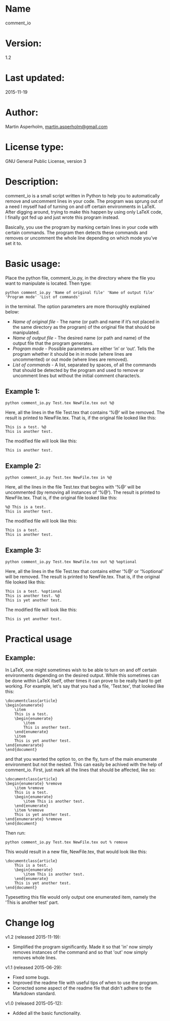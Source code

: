# Name
comment_io


# Version: 
1.2


# Last updated: 
2015-11-19


# Author: 
Martin Asperholm, martin.asperholm@gmail.com


# License type:
GNU General Public License, version 3


# Description:
comment_io is a small script written in Python to help you to automatically remove and uncomment lines in your code. The program was sprung out of a need I myself had of turning on and off certain environments in LaTeX. After digging around, trying to make this happen by using only LaTeX code, I finally got fed up and just wrote this program instead.

Basically, you use the program by marking certain lines in your code with certain commands. The program then detects these commands and removes or uncomment the whole line depending on which mode you’ve set it to.


# Basic usage: 
Place the python file, comment_io.py, in the directory where the file you want to manipulate is located. Then type:

	python comment_io.py 'Name of original file' 'Name of output file' 'Program mode' 'List of commands'

in the terminal. The option parameters are more thoroughly explained below:

* *Name of original file* - The name (or path and name if it’s not placed in the same directory as the program) of the original file that should be manipulated.
* *Name of output file* - The desired name (or path and name) of the output file that the program generates.
* *Program mode* - Possible parameters are either ‘in’ or ‘out’. Tells the program whether it should be in in mode (where lines are uncommented) or out mode (where lines are removed). 
* *List of commands* - A list, separated by spaces, of all the commands that should be detected by the program and used to remove or uncomment lines but without the initial comment character/s.

## Example 1:
	
	python comment_io.py Test.tex NewFile.tex out %@

Here, all the lines in the file Test.tex that contains ‘%@‘ will be removed. The result is printed to NewFile.tex. That is, if the original file looked like this:

	This is a test. %@
	This is another test.

The modified file will look like this:

	This is another test.


## Example 2:

	python comment_io.py Test.tex NewFile.tex in %@

Here, all the lines in the file Test.tex that begins with ‘%@‘ will be uncommented (by removing all instances of ‘%@‘). The result is printed to NewFile.tex. That is, if the original file looked like this:

	%@ This is a test.
	This is another test.

The modified file will look like this:

	This is a test.
	This is another test.

## Example 3:

	python comment_io.py Test.tex NewFile.tex out %@ %optional

Here, all the lines in the file Test.tex that contains either ‘%@‘ or ‘%optional’ will be removed. The result is printed to NewFile.tex. That is, if the original file looked like this:

	This is a test. %optional
	This is another test. %@
	This is yet another test.

The modified file will look like this:

	This is yet another test.

# Practical usage

## Example:

In LaTeX, one might sometimes wish to be able to turn on and off certain environments depending on the desired output. While this sometimes can be done within LaTeX itself, other times it can prove to be really hard to get working. For example, let's say that you had a file, 'Test.tex', that looked like this:

	\documentclass{article}
	\begin{enumerate}
		\item
		This is a test.
		\begin{enumerate}
			\item 
			This is another test.
		\end{enumerate}
		\item
		This is yet another test.
	\end{enumerarate}
	\end{document}

and that you wanted the option to, on the fly, turn of the main enumerate environment but not the nested. This can easily be achived with the help of comment_io. First, just mark all the lines that should be affected, like so:

	\documentclass{article}
	\begin{enumerate} %remove
		\item %remove
		This is a test.
		\begin{enumerate}
			\item This is another test.
		\end{enumerate}
		\item %remove
		This is yet another test.
	\end{enumerarate} %remove
	\end{document}

Then run:

	python comment_io.py Test.tex NewFile.tex out % remove

This would result in a new file, NewFile.tex, that would look like this:

	\documentclass{article}
		This is a test.
		\begin{enumerate}
			\item This is another test.
		\end{enumerate}
		This is yet another test.
	\end{document}

Typesetting this file would only output one enumerated item, namely the 'This is another test' part.


# Change log

v1.2 (released 2015-11-19):
* Simplified the program significantly. Made it so that 'in' now simply removes instances of the command and so that 'out' now simply removes whole lines.

v1.1 (released 2015-06-29): 
* Fixed some bugs.
* Improved the readme file with useful tips of when to use the program.
* Corrected some aspect of the readme file that didn't adhere to the Markdown standard.

v1.0 (released 2015-05-12): 
* Added all the basic functionality.
